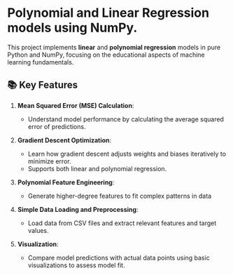 # Polynomial and Linear Regression models using NumPy.

This project implements **linear** and **polynomial regression** models in pure Python and NumPy, focusing on the educational aspects of machine learning fundamentals.

## 📚 Key Features

1. **Mean Squared Error (MSE) Calculation**: 
   - Understand model performance by calculating the average squared error of predictions.

2. **Gradient Descent Optimization**:
   - Learn how gradient descent adjusts weights and biases iteratively to minimize error.
   - Supports both linear and polynomial regression.

3. **Polynomial Feature Engineering**:
   - Generate higher-degree features to fit complex patterns in data

4. **Simple Data Loading and Preprocessing**:
   - Load data from CSV files and extract relevant features and target values.

5. **Visualization**:
   - Compare model predictions with actual data points using basic visualizations to assess model fit.
